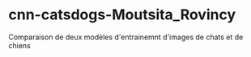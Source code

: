 # cnn-catsdogs-Moutsita_Rovincy
Comparaison de deux modèles d'entrainemnt d'images de chats et de chiens
